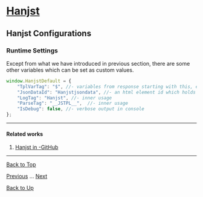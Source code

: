 # [Hanjst](/hanjst/index)
## Hanjst Configurations
### Runtime Settings

Except from what we have introduced in previous section, there are some other variables which can be set as custom values.

```javascript
window.HanjstDefault = {
	"TplVarTag": "$", //- variables from response starting with this, e.g. $pageTitle
	"JsonDataId": "Hanjstjsondata", //- an html element id which holds server response json data
	"LogTag": "Hanjst", //- inner usage
	"ParseTag": "__JSTPL__",  //- inner usage
	"IsDebug": false, //- verbose output in console
};
```


---
#### Related works
1. [Hanjst in -GitHub]([https://github.com/wadelau/Hanjst](https://github.com/wadelau/Hanjst))


----
[Back to Top](/hanjst/hanjst-config)

[Previous](./hanjst-install) ... [Next](./)

[Back to Up](/hanjst/index)
<!--stackedit_data:
eyJoaXN0b3J5IjpbLTE1NTg4ODMwODYsMjEyNTEzNjA0MV19
-->